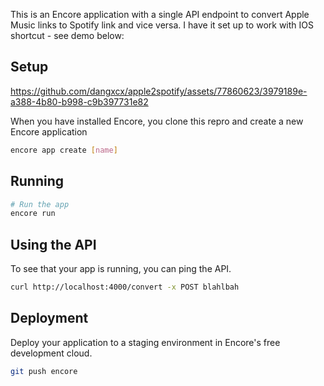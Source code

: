 
This is an Encore application with a single API endpoint to convert Apple Music links to Spotify link and vice versa. I have it set up to work with IOS shortcut - see demo below:

## Setup

https://github.com/dangxcx/apple2spotify/assets/77860623/3979189e-a388-4b80-b998-c9b397731e82



When you have installed Encore, you clone this repro and create a new Encore application 

```bash
encore app create [name]
```


## Running

```bash
# Run the app
encore run
```

## Using the API

To see that your app is running, you can ping the API.

```bash
curl http://localhost:4000/convert -x POST blahlbah
```

## Deployment

Deploy your application to a staging environment in Encore's free development cloud.

```bash
git push encore
```
